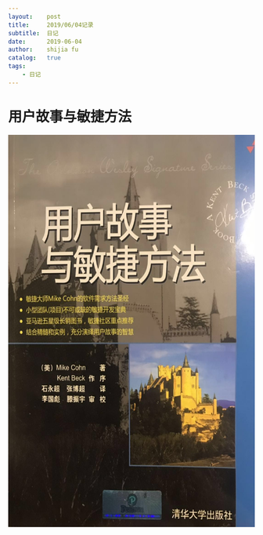 ```yaml
---
layout:    post
title:     2019/06/04记录
subtitle:  日记
date:      2019-06-04
author:    shijia fu
catalog:   true
tags:
    - 日记
---
```


# 用户故事与敏捷方法  
<img src="/img/story/userstory.jpeg"
alt="user-story"
style="width:600px;height:800px;" />    

